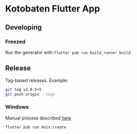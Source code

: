 # Kotobaten Flutter App

## Developing

### Freezed

Run the generator with `flutter pub run build_runner build`.

## Release

Tag-based releases. Example:

```bash
git tag v2.0.5+5
git push origin --tags
```

### Windows

Manual process described [here](https://blog.codemagic.io/publishing-flutter-windows-apps/)

`flutter pub run msix:create`